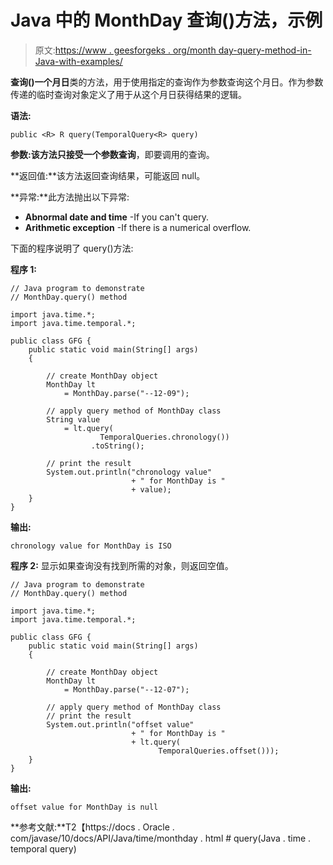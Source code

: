 # Java 中的 MonthDay 查询()方法，示例

> 原文:[https://www . geesforgeks . org/month day-query-method-in-Java-with-examples/](https://www.geeksforgeeks.org/monthday-query-method-in-java-with-examples/)

**查询()**一个**月日**类的方法，用于使用指定的查询作为参数查询这个月日。作为参数传递的临时查询对象定义了用于从这个月日获得结果的逻辑。

**语法:**

```
public <R> R query(TemporalQuery<R> query)

```

**参数:**该方法只接受一个参数**查询**，即要调用的查询。

**返回值:**该方法返回查询结果，可能返回 null。

**异常:**此方法抛出以下异常:

*   **Abnormal date and time** -If you can't query.
*   **Arithmetic exception** -If there is a numerical overflow.

下面的程序说明了 query()方法:

**程序 1:**

```
// Java program to demonstrate
// MonthDay.query() method

import java.time.*;
import java.time.temporal.*;

public class GFG {
    public static void main(String[] args)
    {

        // create MonthDay object
        MonthDay lt
            = MonthDay.parse("--12-09");

        // apply query method of MonthDay class
        String value
            = lt.query(
                    TemporalQueries.chronology())
                  .toString();

        // print the result
        System.out.println("chronology value"
                           + " for MonthDay is "
                           + value);
    }
}
```

**输出:**

```
chronology value for MonthDay is ISO

```

**程序 2:** 显示如果查询没有找到所需的对象，则返回空值。

```
// Java program to demonstrate
// MonthDay.query() method

import java.time.*;
import java.time.temporal.*;

public class GFG {
    public static void main(String[] args)
    {

        // create MonthDay object
        MonthDay lt
            = MonthDay.parse("--12-07");

        // apply query method of MonthDay class
        // print the result
        System.out.println("offset value"
                           + " for MonthDay is "
                           + lt.query(
                                 TemporalQueries.offset()));
    }
}
```

**输出:**

```
offset value for MonthDay is null

```

**参考文献:**T2【https://docs . Oracle . com/javase/10/docs/API/Java/time/monthday . html # query(Java . time . temporal query)